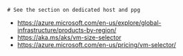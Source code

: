 ```
# See the section on dedicated host and ppg
```

- https://azure.microsoft.com/en-us/explore/global-infrastructure/products-by-region/
- https://aka.ms/aks/vm-size-selector
- https://azure.microsoft.com/en-us/pricing/vm-selector/
